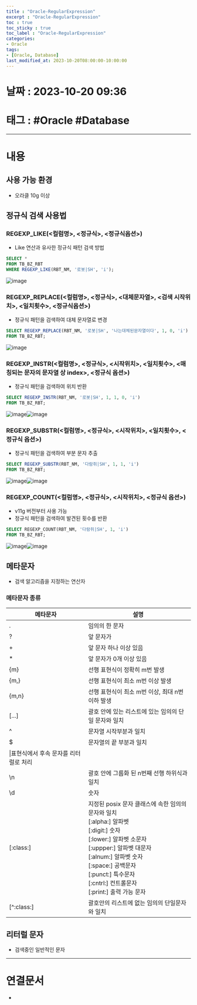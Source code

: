 ```yaml
---
title : "Oracle-RegularExpression"
excerpt : "Oracle-RegularExpression"
toc : true
toc_sticky : true
toc_label : "Oracle-RegularExpression"
categories:
- Oracle
tags:
- [Oracle, Database]
last_modified_at: 2023-10-20T08:00:00-10:00:00
---
```


# 날짜 : 2023-10-20 09:36

# 태그 : #Oracle #Database 
---

# 내용

## 사용 가능 환경
- 오라클 10g 이상

## 정규식 검색 사용법

### REGEXP_LIKE(<컬럼명>, <정규식>, <정규식옵션>)
- Like 연산과 유사한 정규식 패턴 검색 방법

```sql
SELECT *  
FROM TB_BZ_RBT  
WHERE REGEXP_LIKE(RBT_NM, '로봇|SH', 'i');
```
![image](./../../assets/images/../../assets/Images/REGEXP_LIKE_Result.png)

### REGEXP_REPLACE(<컬럼명>, <정규식>, <대체문자열>, <검색 시작위치>, <일치횟수>, <정규식옵션>)
- 정규식 패턴을 검색하여 대체 문자열로 변경

```sql
SELECT REGEXP_REPLACE(RBT_NM, '로봇|SH', '나는대체된문자열이다', 1, 0, 'i')  
FROM TB_BZ_RBT;
```
![image](./../../assets/images/../../assets/Images/REGEXP_REPLACE_Result.png)

### REGEXP_INSTR(<컬럼명>, <정규식>, <시작위치>, <일치횟수>, <매칭되는 문자의 문자열 상 index>, <정규식 옵션>)
- 정규식 패턴을 검색하여 위치 반환

```sql
SELECT REGEXP_INSTR(RBT_NM, '로봇|SH', 1, 1, 0, 'i')  
FROM TB_BZ_RBT;
```
![image](./../../assets/images/../../assets/Images/Robot_Source.png)![image](./../../assets/images/REGEXP_INSTR_Result.png)

### REGEXP_SUBSTR(<컬럼명>, <정규식>, <시작위치>, <일치횟수>, <정규식 옵션>)
- 정규식 패턴을 검색하여 부분 문자 추출

```sql
SELECT REGEXP_SUBSTR(RBT_NM, '다람쥐|SH', 1, 1, 'i')  
FROM TB_BZ_RBT;
```
![image](./../../assets/images/../../assets/Images/Robot_Source.png)![image](./../../assets/images/REGEXP_SUBSTR_Result.png)

### REGEXP_COUNT(<컬럼명>, <정규식>, <시작위치>, <정규식 옵션>)
- v11g 버전부터 사용 가능
- 정규식 패턴을 검색하여 발견된 횟수를 반환

```sql
SELECT REGEXP_COUNT(RBT_NM, '다람쥐|SH', 1, 'i')  
FROM TB_BZ_RBT;
```

![image](./../../assets/images/../../assets/Images/Robot_Source.png)![image](./../../assets/images/REGEXP_COUNT_Result.png)

## 메타문자
- 검색 알고리즘을 지정하는 연산자

### 메타문자 종류

|메타문자|설명|
|---|---|
|.|임의의 한 문자|
|?|앞 문자가 |
|+|앞 문자 하나 이상 있음|
|\*|앞 문자가 0개 이상 있음|
|{m}|선행 표현식이 정확히 m번 발생|
|{m,}|선행 표현식이 최소 m번 이상 발생|
|{m,n}|선행 표현식이 최소 m번 이상, 최대 n번 이하 발생|
|[...]|괄호 안에 있는 리스트에 있는 임의의 단일 문자와 일치|
|^|문자열 시작부분과 일치|
|$|문자열의 끝 부분과 일치|
|\\|표현식에서 후속 문자를 리터럴로 처리|
|\n|괄호 안에 그룹화 된 n번째 선행 하위식과 일치|
|\d|숫자|
|[:class:]|지정된 posix 문자 클래스에 속한 임의의 문자와 일치<br>[:alpha:] 알파벳<br>[:digit:] 숫자<br>[:lower:] 알파벳 소문자<br>[:uppper:] 알파벳 대문자<br>[:alnum:] 알파벳 숫자<br>[:space:] 공백문자<br>[:punct:] 특수문자<br>[:cntrl:] 컨트롤문자<br>[:print:] 출력 가능 문자|
|[\^:class:]|괄호안의 리스트에 없는 임의의 단일문자와 일치|

## 리터럴 문자
- 검색중인 일반적인 문자

---

# 연결문서
- 